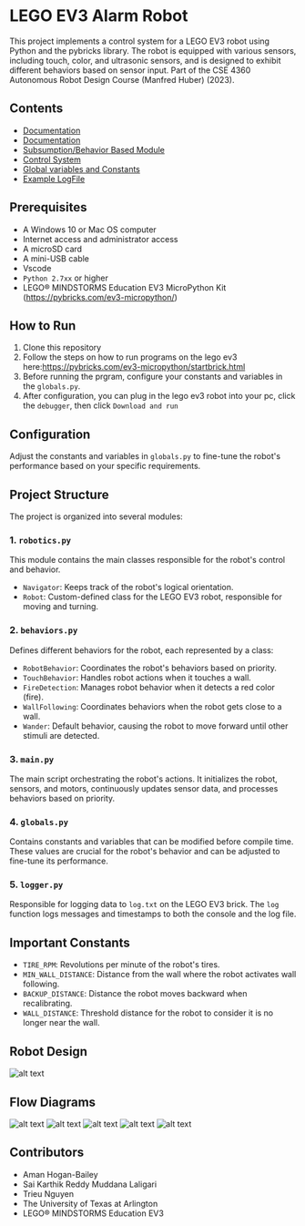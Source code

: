 # LEGO EV3 Alarm Robot 

This project implements a control system for a LEGO EV3 robot using Python and the pybricks library. The robot is equipped with various sensors, including touch, color, and ultrasonic sensors, and is designed to exhibit different behaviors based on sensor input. Part of the CSE 4360 Autonomous Robot Design Course (Manfred Huber) (2023).

## Contents
- [Documentation](./docs/docs.pdf)
- [Documentation](./docs/report.pdf)
- [Subsumption/Behavior Based Module](behaviors.py)
- [Control System](robotics.py)
- [Global variables and Constants](globals.py)
- [Example LogFile](log.txt)


## Prerequisites
- A Windows 10 or Mac OS computer
- Internet access and administrator access
- A microSD card
- A mini-USB cable
- Vscode
- `Python 2.7xx` or higher
- LEGO® MINDSTORMS Education EV3 MicroPython Kit (https://pybricks.com/ev3-micropython/)


## How to Run

1. Clone this repository
2. Follow the steps on how to run programs on the lego ev3 here:https://pybricks.com/ev3-micropython/startbrick.html
3. Before running the prgram, configure your constants and variables in the `globals.py`.
4. After configuration, you can plug in the lego ev3 robot into your pc, click the `debugger`, then click `Download and run`


## Configuration

Adjust the constants and variables in `globals.py` to fine-tune the robot's performance based on your specific requirements.

## Project Structure

The project is organized into several modules:

### 1. `robotics.py`

This module contains the main classes responsible for the robot's control and behavior.

- `Navigator`: Keeps track of the robot's logical orientation.
- `Robot`: Custom-defined class for the LEGO EV3 robot, responsible for moving and turning.

### 2. `behaviors.py`

Defines different behaviors for the robot, each represented by a class:

- `RobotBehavior`: Coordinates the robot's behaviors based on priority.
- `TouchBehavior`: Handles robot actions when it touches a wall.
- `FireDetection`: Manages robot behavior when it detects a red color (fire).
- `WallFollowing`: Coordinates behaviors when the robot gets close to a wall.
- `Wander`: Default behavior, causing the robot to move forward until other stimuli are detected.

### 3. `main.py`

The main script orchestrating the robot's actions. It initializes the robot, sensors, and motors, continuously updates sensor data, and processes behaviors based on priority.

### 4. `globals.py`

Contains constants and variables that can be modified before compile time. These values are crucial for the robot's behavior and can be adjusted to fine-tune its performance.

### 5. `logger.py`

Responsible for logging data to `log.txt` on the LEGO EV3 brick. The `log` function logs messages and timestamps to both the console and the log file.

## Important Constants

- `TIRE_RPM`: Revolutions per minute of the robot's tires.
- `MIN_WALL_DISTANCE`: Distance from the wall where the robot activates wall following.
- `BACKUP_DISTANCE`: Distance the robot moves backward when recalibrating.
- `WALL_DISTANCE`: Threshold distance for the robot to consider it is no longer near the wall.

## Robot Design
![alt text](./diagrams/robot_picture.png)

## Flow Diagrams
![alt text](./diagrams/main_dia.png)
![alt text](./diagrams/touch_dia.png)
![alt text](./diagrams/follow_dia.png)
![alt text](./diagrams/wander_dia.png)
![alt text](./diagrams/fire_dia.png)

## Contributors
- Aman Hogan-Bailey
- Sai Karthik Reddy Muddana Laligari
- Trieu Nguyen
- The University of Texas at Arlington
- LEGO® MINDSTORMS Education EV3
